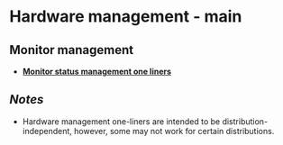 
# Hardware management - main

## Monitor management

* [**Monitor status management one liners**](monitor_management/monitor-status-management.one-liners)

## *Notes*

* Hardware management one-liners are intended to be distribution-independent, however, some may not work for certain distributions.

